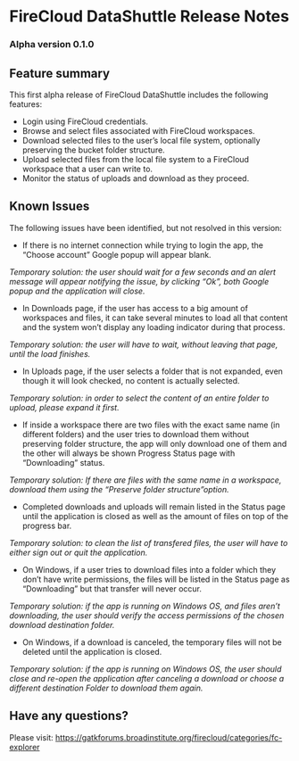 # FireCloud DataShuttle Release Notes

### Alpha version 0.1.0

## Feature summary

This first alpha release of FireCloud DataShuttle includes the following features:

* Login using FireCloud credentials.
* Browse and select files associated with FireCloud workspaces.
* Download selected files to the user’s local file system, optionally preserving the bucket folder structure.
* Upload selected files from the local file system to a FireCloud workspace that a user can write to.
* Monitor the status of uploads and download as they proceed.

## Known Issues

The following issues have been identified, but not resolved in this version:

* If there is no internet connection while trying to login the app, the “Choose account” Google popup will appear blank.

_Temporary solution:​ the user should wait for a few seconds and an alert message will appear notifying the issue, by clicking “Ok”, both Google popup and the
application will close._

* In Downloads page, if the user has access to a big amount of workspaces and files, it can take several minutes to load all that content and the system won’t display any loading indicator during that process.

_Temporary solution:​ the user will have to wait, without leaving that page, until the load finishes._

* In Uploads page, if the user selects a folder that is​ not expanded​, even though it will look checked, no content is actually selected.

_Temporary solution:​ in order to select the content of an entire folder to upload, please expand it first._

* If inside a workspace there are two files with the exact same name (in different folders) and the user tries to download them without preserving folder structure, the app will only download one of them and the other will always be shown  Progress Status page with “Downloading” status.

_Temporary solution:​ If there are files with the same name in a workspace, download them using the ​“Preserve folder structure”​ option._

* Completed downloads and uploads will remain listed in the Status page until the application is closed as well as the amount of files on top of the progress bar.

_Temporary solution:​ to clean the list of transfered files, the user will have to either sign out or quit the application._

* On Windows, if a user tries to download files into a folder which they don’t have write permissions, the files will be listed in the Status page as “Downloading” but that transfer will never occur.

_Temporary solution:​ if the app is running on Windows OS, and files aren’t downloading, the user should verify the access permissions of the chosen
download destination folder._

* On Windows, if a download is canceled, the temporary files will not be deleted until the application is closed.

_Temporary solution: ​if the app is running on Windows OS, the user should close and re-open the application after canceling a download or choose a different destination Folder to download them again._


## Have any questions?

Please visit: ​https://gatkforums.broadinstitute.org/firecloud/categories/fc-explorer